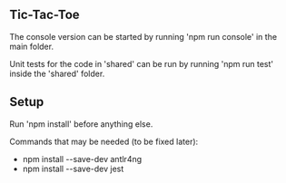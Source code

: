 ## Tic-Tac-Toe 

The console version can be started by running 'npm run console' in the main folder.

Unit tests for the code in 'shared' can be run by running 'npm run test' inside the 'shared' folder.

## Setup
Run 'npm install' before anything else.

Commands that may be needed (to be fixed later):
* npm install --save-dev antlr4ng
* npm install --save-dev jest
